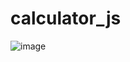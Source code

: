 # calculator_js
![image](https://github.com/user-attachments/assets/17557661-0a8f-4a2f-8e54-61fb2154a6f5)
